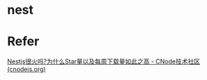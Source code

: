 # nest

# Refer

[Nestjs很火吗?为什么Star量以及每周下载量如此之高 - CNode技术社区 (cnodejs.org)](https://cnodejs.org/topic/60e25b8cba74602248862373)